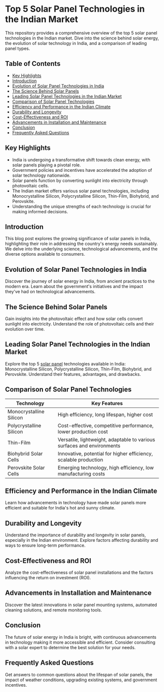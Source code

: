 # Top 5 Solar Panel Technologies in the Indian Market

This repository provides a comprehensive overview of the top 5 solar panel technologies in the Indian market. Dive into the science behind solar energy, the evolution of solar technology in India, and a comparison of leading panel types.

## Table of Contents

- [Key Highlights](#key-highlights)
- [Introduction](#introduction)
- [Evolution of Solar Panel Technologies in India](#evolution-of-solar-panel-technologies-in-india)
- [The Science Behind Solar Panels](#the-science-behind-solar-panels)
- [Leading Solar Panel Technologies in the Indian Market](#leading-solar-panel-technologies-in-the-indian-market)
- [Comparison of Solar Panel Technologies](#comparison-of-solar-panel-technologies)
- [Efficiency and Performance in the Indian Climate](#efficiency-and-performance-in-the-indian-climate)
- [Durability and Longevity](#durability-and-longevity)
- [Cost-Effectiveness and ROI](#cost-effectiveness-and-roi)
- [Advancements in Installation and Maintenance](#advancements-in-installation-and-maintenance)
- [Conclusion](#conclusion)
- [Frequently Asked Questions](#frequently-asked-questions)

## Key Highlights

- India is undergoing a transformative shift towards clean energy, with solar panels playing a pivotal role.
- Government policies and incentives have accelerated the adoption of solar technology nationwide.
- Solar panels function by converting sunlight into electricity through photovoltaic cells.
- The Indian market offers various solar panel technologies, including Monocrystalline Silicon, Polycrystalline Silicon, Thin-Film, Biohybrid, and Perovskite.
- Understanding the unique strengths of each technology is crucial for making informed decisions.

## Introduction

This blog post explores the growing significance of solar panels in India, highlighting their role in addressing the country's energy needs sustainably. We delve into the underlying science, technological advancements, and the diverse options available to consumers.

## Evolution of Solar Panel Technologies in India

Discover the journey of solar energy in India, from ancient practices to the modern era. Learn about the government's initiatives and the impact they've had on technological advancements.

## The Science Behind Solar Panels

Gain insights into the photovoltaic effect and how solar cells convert sunlight into electricity. Understand the role of photovoltaic cells and their evolution over time.

## Leading Solar Panel Technologies in the Indian Market

Explore the top 5 [solar panel](https://www.orbenergy.com/solar-panels/) technologies available in India: Monocrystalline Silicon, Polycrystalline Silicon, Thin-Film, Biohybrid, and Perovskite. Understand their features, advantages, and drawbacks.

## Comparison of Solar Panel Technologies

| Technology                | Key Features                                                                      |
| -------------------------- | ------------------------------------------------------------------------------------ |
| Monocrystalline Silicon     | High efficiency, long lifespan, higher cost                                              |
| Polycrystalline Silicon     | Cost-effective, competitive performance, lower production cost                         |
| Thin-Film                  | Versatile, lightweight, adaptable to various surfaces and environments                    |
| Biohybrid Solar Cells     | Innovative, potential for higher efficiency, scalable production                         |
| Perovskite Solar Cells     | Emerging technology, high efficiency, low manufacturing costs                           |

## Efficiency and Performance in the Indian Climate

Learn how advancements in technology have made solar panels more efficient and suitable for India's hot and sunny climate.

## Durability and Longevity

Understand the importance of durability and longevity in solar panels, especially in the Indian environment. Explore factors affecting durability and ways to ensure long-term performance.

## Cost-Effectiveness and ROI

Analyze the cost-effectiveness of solar panel installations and the factors influencing the return on investment (ROI).

## Advancements in Installation and Maintenance

Discover the latest innovations in solar panel mounting systems, automated cleaning solutions, and remote monitoring tools.

## Conclusion

The future of solar energy in India is bright, with continuous advancements in technology making it more accessible and efficient. Consider consulting with a solar expert to determine the best solution for your needs.

## Frequently Asked Questions

Get answers to common questions about the lifespan of solar panels, the impact of weather conditions, upgrading existing systems, and government incentives.
